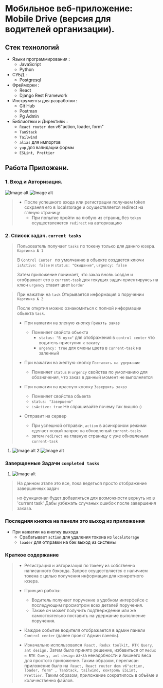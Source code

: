 # Мобильное веб-приложение: Mobile Drive (версия для водителей организации).

## Стек технологий

* Языки программирования :
    + JavaScript
    + Python
* СУБД :
    + Postgresql
* Фрейморки :
    + React
    + Django Rest Framework
* Инструменты для разработки :
    + Git Hub
    + Postman
    + Pg Admin
* Библиотеки и Директивы :
    + `React router dom` v6"action, loader, form"
    + `TanStack`
    + `Tailwind`
    + `alias` для импортов 
    + `yup` для валидации формы
    + `ESLint, Prettier`

## Работа Приложени.
###  1. Вход и Авторизация.

![Image alt](https://github.com/Yasuoqp/Mobile-Drive-app/blob/main/imgReadme/sign-in.png)
![Image alt](https://github.com/Yasuoqp/Mobile-Drive-app/blob/main/imgReadme/sign-up.png)

> - После успешного входа или регистрации получаем token сохраняя его в localstorage и осуществляется redirect на глвную страницу  
>   + При попытке пройти на любую из страниц без `token`  осуществлеяется `redirect` на авторизацию 

### 2. Список задач. `current tasks`

> Пользователь получает  `tasks` по токену только для даннго юзера. `Картинка № 1`
> 
> В `Control Center ` по умолчанию в обьекте создается ключи  `isActive: false` и `status: "Ожидание"`, `urgency: false`          
> 
> Затем приложение понимает, что заказ вновь создан и отображает его в `current-task` для текущих задач ориентируясь на ключ `urgency` ставит цвет `border`
>

> При нажатии на `task` Открывается информация о поручении `Картинка № 2`
> 
> После откртия можно ознакомиться с полной информации обьекта `task`.
> 
> - При нажатии на зленую кнопку `Принять заказ`
>     + Поменяет свойста обьекта 
>       + `status: "В пути"` для отображения в `control center` что водитель приступил к заказу
>       + `urgency: true` для смены цвета в `current-task` на заленный
>       
> 
> - При нажатии на желтую кнопку `Поставить на удержание`   
>   + Поменяет `status` и `urgency` свойства по умолчанию для обозначения, что заказ в данный момент не выполняется
> 
> 
> - При нажатии на красную кнопку `Завершить заказ`
>   + Поменяет свойства обьекта 
>    + `status: "Завершено"` 
>    + `isActive: true` Не спрашивайте почему так вышло :)
>   
> 
> 
> - Отправит на сервер 
>   + При успешной отправки, `action` в асинхроном режими сделает новый запрос на обновленый `current-tasks`
>   + затем `redirect` на главную страницу с уже обновленым `current-task`
>
>   
> 
1) ![Image alt](https://github.com/Yasuoqp/Mobile-Drive-app/blob/main/imgReadme/current-task.png) 
2.![Image alt](https://github.com/Yasuoqp/Mobile-Drive-app/blob/main/imgReadme/task-info.png) 

### Заверщенные Задачи `completed tasks`

1) ![Image alt](https://github.com/Yasuoqp/Mobile-Drive-app/blob/main/imgReadme/completed-task.png)

> На данном этапе это все, пока ведеться просто отображение завершенных задач 
> 
> но функционал будет добавляться для возможности вернуть их в 'current task' 
> Дабы узбежать случаных ошибок после завершения заказа. 
> 
>


 ### Последняя кнопка на панели это выход из приложения 

  - При нажатии на кнопку выхода 
    + Срабатывает `action` для удаления токена из `localstorage`
    + `loader` для отправки на бэк выход из системы 
  

### Краткое содержание 

> - Регистрация и авторизация по токену из собственно написанного бэкэнда.
Запрос осуществляется с наличием токена с целью получения информации для конкретного юзера.
> 
> 
>- Принцип работы:
>   + Водитель получает поручение в удобном интерфейсе с последующим просмотром всех деталей поручения.
>   + Также он может получить подтверждение или же самостоятельно поставить на удержание выполнение поручения.
> 
> 
> - Каждое событие водителя отображается в админ панели `Control center` (далее проект Админ панель).
> 
> 
>- Изначально использовался` React, Redux toolkit, RTK Query, ant design.`
Затем было принято решение, избавиться от `Redux и RTK Query, ant design` из-за ненадобности и лишнего веса для простого
приложение. Таким образом, переписан приложение было на` React, React router dom v6"action, loader, form" , TanStack,
tailwind, контроль ESLint, Prettier.`
>Таким образом, приложение сократилось в объёме и количественно файлов.